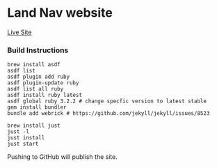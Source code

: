 # Land Nav website

[Live Site](https://landnav.app)

### Build Instructions

```
brew install asdf
asdf list
asdf plugin add ruby
asdf plugin-update ruby
asdf list all ruby
asdf install ruby latest
asdf global ruby 3.2.2 # change specfic version to latest stable
gem install bundler
bundle add webrick # https://github.com/jekyll/jekyll/issues/8523

brew install just
just -l
just install
just start
```

Pushing to GitHub will publish the site.
